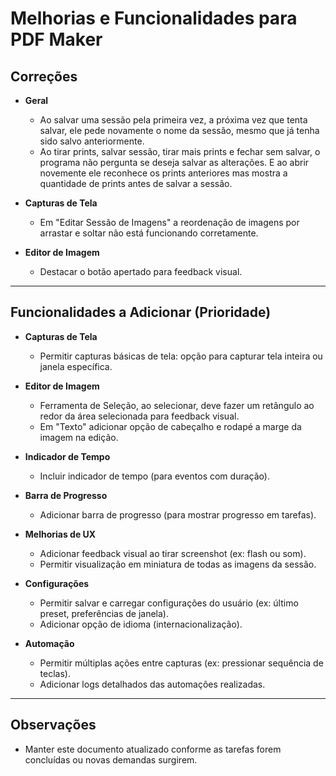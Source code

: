 # Melhorias e Funcionalidades para PDF Maker

## Correções

- **Geral**
  - Ao salvar uma sessão pela primeira vez, a próxima vez que tenta salvar, ele pede novamente o nome da sessão, mesmo que já tenha sido salvo anteriormente.
  - Ao tirar prints, salvar sessão, tirar mais prints e fechar sem salvar, o programa não pergunta se deseja salvar as alterações. E ao abrir novemente ele reconhece os prints anteriores mas mostra a quantidade de prints antes de salvar a sessão.

- **Capturas de Tela**
  - Em "Editar Sessão de Imagens" a reordenação de imagens por arrastar e soltar não está funcionando corretamente.

- **Editor de Imagem**
  - Destacar o botão apertado para feedback visual.

---

## Funcionalidades a Adicionar (Prioridade)

- **Capturas de Tela**
  - Permitir capturas básicas de tela: opção para capturar tela inteira ou janela específica.

- **Editor de Imagem**
  - Ferramenta de Seleção, ao selecionar, deve fazer um retângulo ao redor da área selecionada para feedback visual.
  - Em "Texto" adicionar opção de cabeçalho e rodapé a marge da imagem na edição.

- **Indicador de Tempo**
  - Incluir indicador de tempo (para eventos com duração).

- **Barra de Progresso**
  - Adicionar barra de progresso (para mostrar progresso em tarefas).

- **Melhorias de UX**
  - Adicionar feedback visual ao tirar screenshot (ex: flash ou som).
  - Permitir visualização em miniatura de todas as imagens da sessão.

- **Configurações**
  - Permitir salvar e carregar configurações do usuário (ex: último preset, preferências de janela).
  - Adicionar opção de idioma (internacionalização).

- **Automação**
  - Permitir múltiplas ações entre capturas (ex: pressionar sequência de teclas).
  - Adicionar logs detalhados das automações realizadas.

---

## Observações

- Manter este documento atualizado conforme as tarefas forem concluídas ou novas demandas surgirem.
